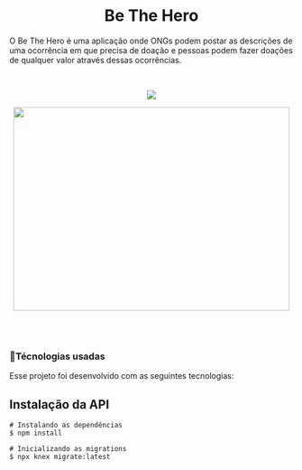 <h1 align="center">Be The Hero</h1>
<p>O Be The Hero é uma aplicação onde ONGs podem postar as descrições de uma ocorrência em que precisa de doação e pessoas podem fazer doações de qualquer valor através dessas ocorrências.</p>

<br>

<p align="center">
  <img src="https://github.com/iurigarbim/semanaomnistack11/blob/master/logo.svg">
</p>

<p align="center">
  <img width="490" height="360" src="https://github.com/iurigarbim/semanaomnistack11/blob/master/heroes.png">
</p>

<br>
<br>

<h3>🚀Técnologias usadas</h3>
<p>Esse projeto foi desenvolvido com as seguintes tecnologias:</p>

<h2>Instalação da API</h2>

```
# Instalando as dependências
$ npm install

# Inicializando as migrations
$ npx knex migrate:latest
```
